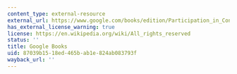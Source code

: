 ```yaml
---
content_type: external-resource
external_url: https://www.google.com/books/edition/Participation_in_Congress/wvtv7Dhc7DwC?hl=en&gbpv=1
has_external_license_warning: true
license: https://en.wikipedia.org/wiki/All_rights_reserved
status: ''
title: Google Books
uid: 87039b15-18ed-465b-ab1e-824ab083793f
wayback_url: ''
---
```

